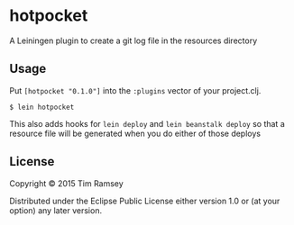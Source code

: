 # hotpocket

A Leiningen plugin to create a git log file in the resources directory

## Usage

Put `[hotpocket "0.1.0"]` into the `:plugins` vector of your project.clj.

    $ lein hotpocket

This also adds hooks for `lein deploy` and `lein beanstalk deploy` so that a
resource file will be generated when you do either of those deploys

## License

Copyright © 2015 Tim Ramsey

Distributed under the Eclipse Public License either version 1.0 or (at
your option) any later version.
